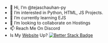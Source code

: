 - 👋 Hi, I’m @tejaschauhan-py
- 👀 I’m interested in Python, HTML, JS Projects.
- 🌱 I’m currently learning EJS
- 💞️ I’m looking to collaborate on Hostings
- 📫 Reach Me On Discord
- Is My [Website](https://tejaschauhan.me) Up?
[![Better Stack Badge](https://uptime.betterstack.com/status-badges/v1/monitor/uiqc.svg)](https://uptime.betterstack.com/?utm_source=status_badge)

<!---
tejaschauhan-py/tejaschauhan-py is a ✨ special ✨ repository because its `README.md` (this file) appears on your GitHub profile.
You can click the Preview link to take a look at your changes.
--->
